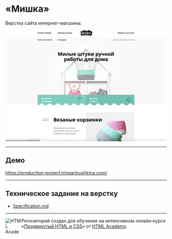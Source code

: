 # «Мишка»

Верстка сайта интернет-магазина.

![Screenshot](screenshots/main.png) 

---

## Демо

https://production-project.irinaarinushkina.com/

---

## Техническое задание на верстку


- [Specification.md](Specification.md)

---

<a href="https://htmlacademy.ru/intensive/adaptive"><img align="left" width="50" height="50" alt="HTML Academy" src="https://up.htmlacademy.ru/static/img/intensive/adaptive/logo-for-github.svg"></a>

Репозиторий создан для обучения на интенсивном онлайн‑курсе «[Продвинутый HTML и CSS](https://htmlacademy.ru/intensive/adaptive)» от [HTML Academy](https://htmlacademy.ru).
